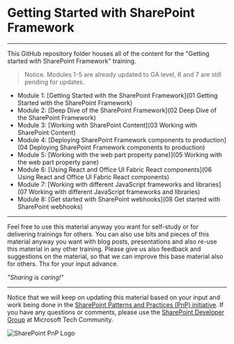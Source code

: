 # Getting Started with SharePoint Framework #

----------

This GitHub repository folder houses all of the content for the "Getting started with SharePoint Framework" training.

> Notice. Modules 1-5 are already updated to GA level, 6 and 7 are still pending for updates. 

- Module 1: [Getting Started with the SharePoint Framework](01 Getting Started with the SharePoint Framework)
- Module 2: [Deep Dive of the SharePoint Framework](02 Deep Dive of the SharePoint Framework)
- Module 3: [Working with SharePoint Content](03 Working with SharePoint Content)
- Module 4: [Deploying SharePoint Framework components to production](04 Deploying SharePoint Framework components to production)
- Module 5: [Working with the web part property pane)](05 Working with the web part property pane)
- Module 6: [Using React and Office UI Fabric React components](06 Using React and Office UI Fabric React components)
- Module 7: [Working with different JavaScript frameworks and libraries](07 Working with different JavaScript frameworks and libraries)
- Module 8: [Get started with SharePoint webhooks](08 Get started with SharePoint webhooks)

----------

Feel free to use this material anyway you want for self-study or for delivering trainings for others. You can also use bits and pieces of this material anyway you want with blog posts, presentations and also re-use this material in any other training. Please give us also feedback and suggestions on the material, so that we can improve this base material also for others. Thx for your input advance. 

*"Sharing is caring!"*

----------

Notice that we will keep on updating this material based on your input and work being done in the [SharePoint Patterns and Practices (PnP) initiative](http://aka.ms/sppnp). If you have any questions or comments, please use the [SharePoint Developer Group](http://aka.ms/sppnp-community) at Microsoft Tech Community.

![SharePoint PnP Logo](https://devofficecdn.azureedge.net/media/Default/PnP/sppnp.png)